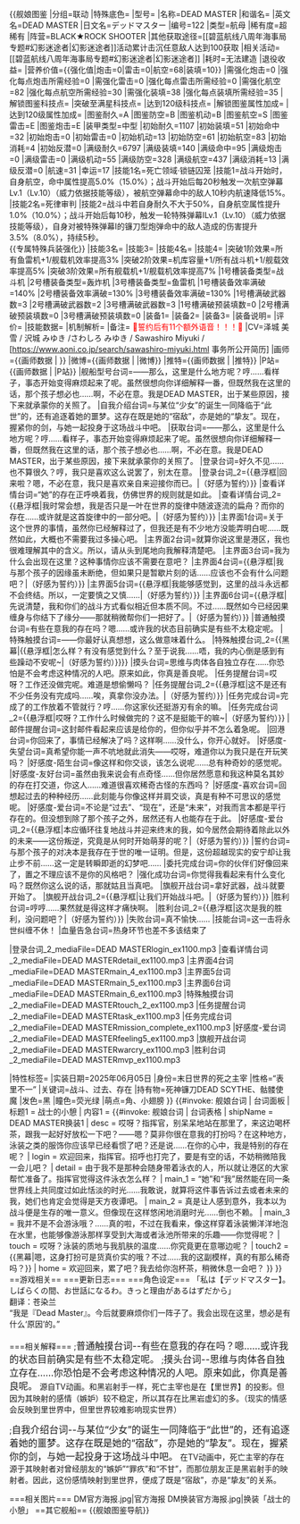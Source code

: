 {{舰娘图鉴
|分组=联动
|特殊底色=
|型号=
|名称=DEAD MASTER
|和谐名=
|英文名=DEAD MASTER
|日文名=デッドマスター
|编号=122
|类型=航母
|稀有度=超稀有
|阵营=BLACK★ROCK SHOOTER
|其他获取途径=[[碧蓝航线八周年海事局专题#幻影迷途者|幻影迷途者]]活动累计击沉任意敌人达到100获取
|相关活动=[[碧蓝航线八周年海事局专题#幻影迷途者|幻影迷途者]]
|耗时=无法建造
|退役收益=<!--无法退役则填无法退役，否则不填-->
|营养价值={{强化值|炮击=0|雷击=0|航空=68|装填=10}}
|需强化炮击=0
|强化每点炮击所需经验=0
|需强化雷击=0
|强化每点雷击所需经验=0
|需强化航空=82
|强化每点航空所需经验=30
|需强化装填=38
|强化每点装填所需经验=35
|解锁图鉴科技点=
|突破至满星科技点=
|达到120级科技点=
|解锁图鉴属性加成=
|达到120级属性加成=
|图鉴耐久=A
|图鉴防空=B
|图鉴机动=B
|图鉴航空=S
|图鉴雷击=E
|图鉴炮击=E
|装甲类型=中型
|初始耐久=1107
|初始装填=51
|初始命中=32
|初始炮击=0
|初始雷击=0
|初始机动=13
|初始防空=61
|初始航空=83
|初始消耗=4
|初始反潜=0
|满级耐久=6797
|满级装填=140
|满级命中=95
|满级炮击=0
|满级雷击=0
|满级机动=55
|满级防空=328
|满级航空=437
|满级消耗=13
|满级反潜=0
|航速=31
|幸运=17
|技能1名=死亡领域·锁链囚笼
|技能1=战斗开始时，自身航空，命中属性提高5.0%（15.0%）；战斗开始后每20秒触发一次航空弹幕Lv.1（Lv.10）（威力依据技能等级），被航空弹幕命中的敌人10秒内航速降低15%。
|技能2名=死律审判
|技能2=战斗中若自身耐久不大于50%，自身航空属性提升1.0%（10.0%）；战斗开始后每10秒，触发一轮特殊弹幕ILv.1（Lv.10）（威力依据技能等级），自身对被特殊弹幕I的镰刀型炮弹命中的敌人造成的伤害提升3.5%（8.0%），持续5秒。<br>{{专属特殊兵装强化}}
|技能3名=
|技能3=
|技能4名=
|技能4=
|突破1阶效果=所有鱼雷机+1/舰载机效率提高3%
|突破2阶效果=机库容量+1/所有战斗机+1/舰载效率提高5%
|突破3阶效果=所有舰载机+1/舰载机效率提高7%
|1号槽装备类型=战斗机
|2号槽装备类型=轰炸机
|3号槽装备类型=鱼雷机
|1号槽装备效率满破=140%
|2号槽装备效率满破=130%
|3号槽装备效率满破=130%
|1号槽满破武器数=3
|2号槽满破武器数=2
|3号槽满破武器数=3
|1号槽满破预装填数=0
|2号槽满破预装填数=0
|3号槽满破预装填数=0
|装备1=
|装备2=
|装备3=
|装备说明=
|评价=
|技能数据=
|机制解析=
|备注=
<span style="color:red;">💓誓约后有11个额外语音！！！💓</span>
|CV=泽城 美雪 / 沢城 みゆき /さわしろ  みゆき / Sawashiro Miyuki / [https://www.aoni.co.jp/search/sawashiro-miyuki.html 事务所公开简历]
|画师={{画师数据 | }}
|微博={{画师数据 | |微博}}
|推特={{画师数据 | |推特}}
|P站={{画师数据 | |P站}}
|舰船型号台词=——那么，这里是什么地方呢？哼……看样子，事态开始变得麻烦起来了呢。虽然很想向你详细解释一番，但既然我在这里的话，那个孩子想必也……啊，不必在意。我是DEAD MASTER，出于某些原因，接下来就承蒙你的关照了。
|自我介绍台词=与某位“少女”的诞生一同降临于“此世”的，还有追逐着她的噩梦。这存在既是她的“宿敌”，亦是她的“挚友”。现在，握紧你的剑，与她一起投身于这场战斗中吧。
|获取台词=——那么，这里是什么地方呢？哼……看样子，事态开始变得麻烦起来了呢。虽然很想向你详细解释一番，但既然我在这里的话，那个孩子想必也……啊，不必在意。我是DEAD MASTER，出于某些原因，接下来就承蒙你的关照了。
|登录台词=好久不见……也不算很久？哼，我只是喜欢这么说罢了，别太在意。
|登录台词_2={{悬浮框|回来啦？嗯，不必在意，我只是喜欢亲自来迎接你而已。|（好感为誓约）}}
|查看详情台词=“她”的存在正呼唤着我，仿佛世界的规则就是如此。
|查看详情台词_2={{悬浮框|我时常会想，我是否只是一叶在世界的旋律中随波逐流的扁舟？而你的存在……或许就是这首旋律中的一部分吧。|（好感为誓约）}}
|主界面1台词=关于这个世界的事情，虽然你已经解释过了，但我还是有不少地方没能弄明白呢……既然如此，大概也不需要我过多操心吧。
|主界面2台词=就算你说这里是港区，我也很难理解其中的含义。所以，请从头到尾地向我解释清楚吧。
|主界面3台词=我为什么会出现在这里？这种事情你应该不需要在意吧？
|主界面4台词={{悬浮框|我与那个孩子的因缘虽未断绝，但如果只是暂歇片刻的话……应该也不会有什么问题吧？|（好感为誓约）}}
|主界面5台词={{悬浮框|我能够感觉到，这里的战斗永远都不会终结。所以，一定要慎之又慎……|（好感为誓约）}}
|主界面6台词={{悬浮框|先说清楚，我和你们的战斗方式看似相近但本质不同。不过……既然如今已经因果缠身与你结下了缘分——那就稍微帮你们一把好了。|（好感为誓约）}}
|普通触摸台词=有些在意我的存在吗？嗯……或许我的状态目前确实是有些不太稳定呢。
|特殊触摸台词=——你最好认真想想，这么做意味着什么。
|特殊触摸台词_2={{黑幕|{{悬浮框|怎么样？有没有感觉到什么？至于说我……唔，我的内心倒是感到有些躁动不安呢~|（好感为誓约）}}}}
|摸头台词=思维与肉体各自独立存在……你恐怕是不会考虑这种情况的人吧。原来如此，你真是善良呢。
|任务提醒台词=哎呀？工作还没做完呢。难道是想偷懒吗？
|任务提醒台词_2={{悬浮框|这不是还有不少任务没有完成吗……唉，真拿你没办法。|（好感为誓约）}}
|任务完成台词=完成了的工作放着不管就行？哼……你这家伙还挺游刃有余的嘛。
|任务完成台词_2={{悬浮框|哎呀？工作什么时候做完的？这不是挺能干的嘛~|（好感为誓约）}}
|邮件提醒台词=这封邮件看起来应该是给你的，但你似乎并不怎么着急呢。
|回港台词=你回来了，事情已经解决了吗？这样啊……没什么，你开心就好。
|好感度-失望台词=真希望你能一声不吭地就此消失——哎呀，难道你以为我只是在开玩笑吗？
|好感度-陌生台词=像这样和你交谈，该怎么说呢……总有种奇妙的感觉呢。
|好感度-友好台词=虽然由我来说会有点奇怪……但你居然愿意和我这种莫名其妙的存在打交道，你这人……难道很喜欢稀奇古怪的东西吗？
|好感度-喜欢台词=回想起过去的种种经历……此刻能与你像这样并肩交谈，真是有种不可思议的感觉呢。
|好感度-爱台词=不论是“过去”、“现在”，还是“未来”，对我而言本都是平行存在的。但没想到除了那个孩子之外，居然还有人也能存在于此。
|好感度-爱台词_2={{悬浮框|本应循环往复地战斗并迎来终末的我，如今居然会期待着除此以外的未来——这份叛逆，究竟是从何时开始萌芽的呢？|（好感为誓约）}}
|誓约台词=与那个孩子的对决本是我存在于世的唯一证明。但是，这份超越现实的安宁却让我止步不前……这一定是转瞬即逝的幻梦吧……
|委托完成台词=你的伙伴们好像回来了，置之不理应该不是你的风格吧？
|强化成功台词=你觉得我看起来有什么变化吗？既然你这么说的话，那就姑且当真吧。
|旗舰开战台词=拿好武器，战斗就要开始了。
|旗舰开战台词_2={{悬浮框|让我们开始战斗吧。|（好感为誓约）}}
|胜利台词=哼哼……果然就是得这样才痛快啊。
|胜利台词_2={{悬浮框|这次是我的胜利，没问题吧？|（好感为誓约）}}
|失败台词=真不愉快……
|技能台词=这一击将永世纠缠不休！
|血量告急台词=热身环节也差不多该结束了

|登录台词_2_mediaFile=DEAD MASTERlogin_ex1100.mp3
|查看详情台词_2_mediaFile=DEAD MASTERdetail_ex1100.mp3
|主界面4台词_mediaFile=DEAD MASTERmain_4_ex1100.mp3
|主界面5台词_mediaFile=DEAD MASTERmain_5_ex1100.mp3
|主界面6台词_mediaFile=DEAD MASTERmain_6_ex1100.mp3
|特殊触摸台词_2_mediaFile=DEAD MASTERtouch_2_ex1100.mp3
|任务提醒台词_2_mediaFile=DEAD MASTERtask_ex1100.mp3
|任务完成台词_2_mediaFile=DEAD MASTERmission_complete_ex1100.mp3
|好感度-爱台词_2_mediaFile=DEAD MASTERfeeling5_ex1100.mp3
|旗舰开战台词_2_mediaFile=DEAD MASTERwarcry_ex1100.mp3
|胜利台词_2_mediaFile=DEAD MASTERmvp_ex1100.mp3

|特性标签=
|实装日期=2025年06月05日
|身份=末日世界的死之主宰
|性格=“表里不一”
|关键词=战斗、过去、存在
|持有物=死神镰刀DEAD SCYTHE、骷髅使魔
|发色=黑
|瞳色=荧光绿
|萌点=角、小翅膀
}}
{{#invoke: 舰娘台词 | 台词面板 
| 标题1 = 战士的小憩
| 内容1 = {{#invoke: 舰娘台词 | 台词表格
  | shipName = DEAD MASTER换装1
  | desc = 哎呀？指挥官，别呆呆地站在那里了，来这边喝杯茶，跟我一起好好放松一下吧？——嗯？莫非你很在意我的打扮吗？在这种地方，泳装之类的服饰你应该早已经看惯了吧？还是说……在你的心中，我是特别的存在呢？
  | login = 欢迎回来，指挥官。招呼也打完了，要是有空的话，不妨稍微陪我一会儿吧？
  | detail = 由于我不是那种会随身带着泳衣的人，所以就让港区的大家帮忙准备了。指挥官觉得这件泳衣怎么样？
  | main_1 = “她”和“我”居然能在同一条世界线上共同度过如此恬淡的时光……我敢说，就算将这件事告诉过去或者未来的我，她们也肯定会觉得是天方夜谭吧。
  | main_2 = 真是让人感到意外，我本以为战斗便是生存的唯一意义。但像现在这样悠闲地消磨时光……倒也不赖。
  | main_3 = 我并不是不会游泳哦？……真的啦，不过在我看来，像这样穿着泳装懒洋洋地泡在水里，也能够像游泳那样享受到大海或者泳池所带来的乐趣——你觉得呢？
  | touch = 哎呀？泳装的质地与我肌肤的温度……你究竟更在意哪边呢？
  | touch2 = {{黑幕|嗯，这身打扮可是货真价实的哦？不过……我的这副模样，真的有那么稀奇吗？}}
  | home = 欢迎回来，累了吧？我去给你泡杯茶，稍微休息一会吧？
  }}
}}
==游戏相关==
===更新日志===
===角色设定===
「私は【デッドマスター】。しばらくの間、お世話になるわ。きっと理由があるはずだから」<br>
翻译：苍染兰<br>
“我是『Dead Master』。今后就要麻烦你们一阵子了。我会出现在这里，想必是有什么‘原因’的。”<br><br>
===相关解释===
;<big>普通触摸台词--有些在意我的存在吗？嗯……或许我的状态目前确实是有些不太稳定呢。</big>
;<big>摸头台词--思维与肉体各自独立存在……你恐怕是不会考虑这种情况的人吧。原来如此，你真是善良呢。</big>
源自TV动画。和黑岩射手一样，死亡主宰也是在【里世界】的投影。但因为其映射的感情（嫉妒）较不稳定，所以其存在比黑岩虚幻的多。（现实的情感会反映到里世界中，但里世界较难影响现实世界）

;<big>自我介绍台词--与某位“少女”的诞生一同降临于“此世”的，还有追逐着她的噩梦。这存在既是她的“宿敌”，亦是她的“挚友”。现在，握紧你的剑，与她一起投身于这场战斗中吧。</big>
在TV动画中，死亡主宰的存在源于其映射者对曾经朋友的“嫉妒”“罪疚”和“不甘”，而那位朋友正是黑岩射手的映射者。因此，这份感情映射到里世界，便成了既是“宿敌”，亦是“挚友”的关系。

===相关图片===
<gallery mode="packed" heights="250px">
DM官方海报.jpg|官方海报
DM换装官方海报.jpg|换装「战士的小憩」
</gallery>
==其它舰船==
{{舰娘图鉴导航}}